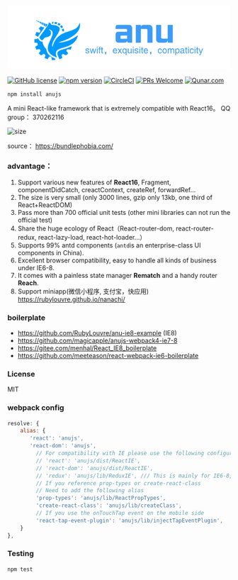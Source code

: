 
![anujs](https://github.com/RubyLouvre/anu/blob/master/lib/logo.png?raw=true)

[![GitHub license](https://img.shields.io/badge/license-MIT-blue.svg)](https://github.com/Rubylouvre/anu/blob/master/LICENSE) 
[![npm version](https://img.shields.io/npm/v/anujs.svg?style=flat)](https://www.npmjs.com/package/anujs)
[![CircleCI](https://circleci.com/gh/RubyLouvre/anu/tree/master.svg?style=svg)](https://circleci.com/gh/RubyLouvre/anu/tree/master)
[![PRs Welcome](https://img.shields.io/badge/PRs-welcome-brightgreen.svg)](https://github.com/RubyLouvre/anu/pulls)
[![Qunar.com](https://user-images.githubusercontent.com/190846/48761333-5b66df80-ece3-11e8-80e4-5df19b912dd5.png)](https://github.com/qunarcorp)



```bash
npm install anujs
```

A mini React-like framework that is extremely compatible with  React16。
QQ group：  370262116

![size](https://wx1.sinaimg.cn/mw690/7109e87fly1frfqw50lduj21kw0rzk0h.jpg)

source： https://bundlephobia.com/

### advantage：

1. Support various new features of **React16**, Fragment, componentDidCatch, creactContext, createRef, forwardRef...
2. The size is very small (only 3000 lines, gzip only 13kb, one third of React+ReactDOM)
3. Pass more than 700 official unit tests  (other mini libraries can not run the official test)
4. Share the huge ecology of React（React-router-dom, react-router-redux, react-lazy-load, react-hot-loader...）
5. Supports 99% antd components (`antd`is an enterprise-class UI components in China).
6. Excellent browser compatibility, easy to handle all kinds of business under IE6-8.
7. It comes with a painless state manager **Rematch** and a handy router **Reach**.
8. Support miniapp(微信小程序, 支付宝，快应用) https://rubylouvre.github.io/nanachi/



### boilerplate 


* https://github.com/RubyLouvre/anu-ie8-example (IE8)
* https://github.com/magicapple/anujs-webpack4-ie7-8
* https://gitee.com/menhal/React_IE8_boilerplate
* https://github.com/meeteason/react-webpack-ie6-boilerplate

### License

MIT

### webpack config

```js
resolve: {
    alias: {
       'react': 'anujs',
       'react-dom': 'anujs',
         // For compatibility with IE please use the following configuration
         // 'react': 'anujs/dist/ReactIE',
         // 'react-dom': 'anujs/dist/ReactIE',
         // 'redux': 'anujs/lib/ReduxIE', /// This is mainly for IE6-8, because of the poor performance of the isPlainObject method in the official source code.
         // If you reference prop-types or create-react-class
         // Need to add the following alias
         'prop-types': 'anujs/lib/ReactPropTypes',
         'create-react-class': 'anujs/lib/createClass',
         // If you use the onTouchTap event on the mobile side
         'react-tap-event-plugin': 'anujs/lib/injectTapEventPlugin',
    }
},
```


### Testing

```
npm test
```

